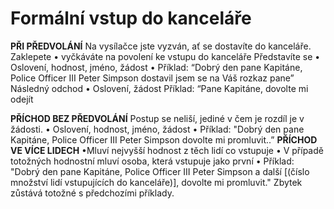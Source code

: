 ﻿


# Formální vstup do kanceláře
 __PŘI PŘEDVOLÁNÍ__
  Na vysílačce jste vyzván, ať se dostavíte do kanceláře. Zaklepete 
  • vyčkáváte na povolení ke vstupu do kanceláře Představíte se
  • Oslovení, hodnost, jméno, žádost 
   • Příklad: “Dobrý den pane Kapitáne, Police Officer III Peter Simpson dostavil jsem se na Váš rozkaz pane” Následný odchod 
   • Oslovení, žádost Příklad: “Pane Kapitáne, dovolte mi odejít
    
   __PŘÍCHOD BEZ PŘEDVOLÁNÍ__
    Postup se neliší, jediné v čem je rozdíl je v žádosti. 
    • Oslovení, hodnost, jméno, žádost 
    • Příklad: "Dobrý den pane Kapitáne, Police Officer III Peter Simpson dovolte mi promluvit..” 
    __PŘÍCHOD VE VÍCE LIDECH__ 
    •Mluví nejvyšší hodnost z těch lidí co vstupuje 
    • V případě totožných hodnostní mluví osoba, která vstupuje jako první
    • Příklad: "Dobrý den pane Kapitáne, Police Officer III Peter Simpson a další [(číslo množství lidí vstupujících do kanceláře)], dovolte mi promluvit." Zbytek zůstává totožné s předchozími příklady.
